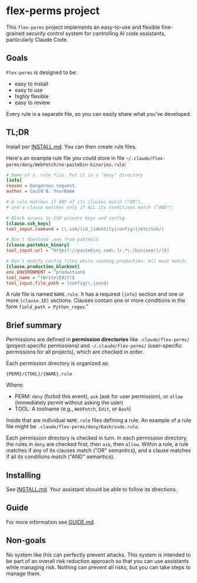 # flex-perms project

This `flex-perms` project implements an easy-to-use and flexible
fine-grained security control system for controlling AI code assistants,
particularly Claude Code.

## Goals

`Flex-perms` is designed to be:

* easy to install
* easy to use
* highly flexible
* easy to review

Every rule is a separate file, so you can easily share what you've developed.

## TL;DR

Install per [INSTALL.md](./INSTALL.md). You can then create rule files.

Here's an example rule file you could store in file
`~/.claude/flex-perms/deny/WebFetch/no-pastebin-binaries.rule`:

~~~~ini
# Demo of a .rule file. Put it in a "deny" directory
[info]
reason = Dangerous request.
author = Could B. YourName

# A rule matches if ANY of its clauses match ("OR"),
# and a clause matches only if ALL its conditions match ("AND").

# Block access to SSH private keys and config
[clause.ssh_keys]
tool_input.command = (\.ssh/(id_|identity|config)|/etc/ssh/)

# Don't download .exe from pastebin
[clause.pastebin_binary]
tool_input.url = ^https?://pastebin\.com\.?/.*\.(bin|exe)(/|$)

# Don't modify config files while running production. All must match.
[clause.production_blackout]
env.ENVIRONMENT = ^production$
tool_name = ^(Write|Edit)$
tool_input.file_path = (config|\.json$)
~~~~

A rule file is named `NAME.rule`. It has a required `[info]` section and one or more `[clause.ID]` sections. Clauses contain one or more conditions in the form `field_path = Python_regex`.”

## Brief summary

Permissions are defined in **permission directories** like `.claude/flex-perms/` (project-specific permissions) and `~/.claude/flex-perms/` (user-specific permissions for all projects), which are checked in order.

Each permission directory is organized as:

```
{PERM}/{TOOL}/{NAME}.rule
```

Where:

* PERM: `deny` (forbid this event), `ask` (ask for user permission), or `allow`
  (immediately permit without asking the user)
* TOOL: A toolname (e.g., `WebFetch`, `Edit`, or `Bash`)

Inside that are individual `NAME.rule` files defining a rule.
An example of a rule file might be
`.claude/flex-perms/deny/Bash/sudo.rule`.

Each permission directory is checked in turn. In each permission directory, the rules in `deny` are checked first, then `ask`, then `allow`. Within a rule, a rule matches if any of its clauses match ("OR" semantics), and a clause matches if all its conditions match ("AND" semantics).

## Installing

See [INSTALL.md](./INSTALL.md).
Your assistant should be able to follow its directions.

## Guide

For more information see [GUIDE.md](./GUIDE.md).

## Non-goals

No system like this can perfectly prevent attacks.
This system is intended to be part of an overall risk reduction approach
so that you can use assistants while managing risk.
Nothing can prevent all risks, but you can take steps to manage them.
